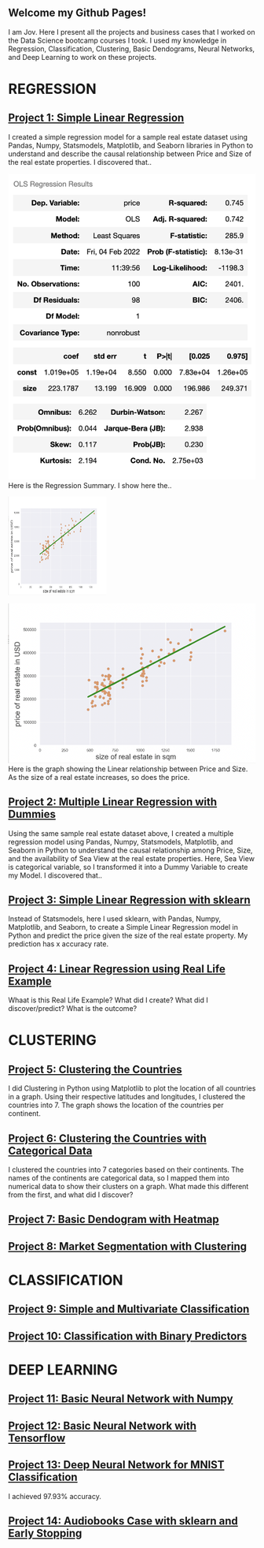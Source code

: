 ## Welcome my Github Pages!

I am Jov. Here I present all the projects and business cases that I worked on the Data Science bootcamp courses I took. 
I used my knowledge in Regression, Classification, Clustering, Basic Dendograms, Neural Networks, and Deep Learning to work on these projects.

# REGRESSION

## [Project 1: Simple Linear Regression](https://github.com/jovemmanuelre/Simple-Linear-Regression---StatsModels)
I created a simple regression model for a sample real estate dataset using Pandas, Numpy, Statsmodels, Matplotlib, and Seaborn libraries in Python to understand and describe the causal relationship between Price and Size of the real estate properties.
I discovered that..

![Regression Summary](/images/Linear%20Regressions/Simple/Screen%20Shot%202022-02-04%20at%2012.18.23%20PM.png)
Here is the Regression Summary. I show here the..

<img src="https://github.com/jovemmanuelre/Data-Science-Bootcamp-Projects-on-Github-Pages/blob/main/images/Linear%20Regressions/Simple/Screen%20Shot%202022-02-08%20at%201.04.08%20PM.png" alt="drawing" width="200" height="200"/>

![Regression Summary](images/Linear%20Regressions/Simple/Screen%20Shot%202022-02-08%20at%201.04.08%20PM.png)
Here is the graph showing the Linear relationship between Price and Size. As the size of a real estate increases, so does the price.

## [Project 2: Multiple Linear Regression with Dummies](https://github.com/jovemmanuelre/Multiple-Linear-Regression-with-Dummies)
Using the same sample real estate dataset above, I created a multiple regression model using Pandas, Numpy, Statsmodels, Matplotlib, and Seaborn in Python to understand the causal relationship among Price, Size, and the availability of Sea View at the real estate properties. Here, Sea View is categorical variable, so I transformed it into a Dummy Variable to create my Model.
I discovered that..

## [Project 3: Simple Linear Regression with sklearn](https://github.com/jovemmanuelre/Simple-Regression-sklearn)
Instead of Statsmodels, here I used sklearn, with Pandas, Numpy, Matplotlib, and Seaborn, to create a Simple Linear Regression model in Python and predict the price given the size of the real estate property.
My prediction has x accuracy rate.

## [Project 4: Linear Regression using Real Life Example](https://github.com/jovemmanuelre/Practical-Case-Example-Regression-with-sklearn)
Whaat is this Real Life Example? What did I create? What did I discover/predict? What is the outcome?

# CLUSTERING

## [Project 5: Clustering the Countries](https://github.com/jovemmanuelre/Clustering-Countries)
I did Clustering in Python using Matplotlib to plot the location of all countries in a graph. Using their respective latitudes and longitudes, I clustered the countries into 7. The graph shows the location of the countries per continent.

## [Project 6: Clustering the Countries with Categorical Data](https://github.com/jovemmanuelre/Clustering-Countries-Categorical)
I clustered the countries into 7 categories based on their continents. The names of the continents are categorical data, so I mapped them into numerical data to show their clusters on a graph.
What made this different from the first, and what did I discover?

## [Project 7: Basic Dendogram with Heatmap](https://github.com/jovemmanuelre/Basic-Dendogram-with-Heatmap)

## [Project 8: Market Segmentation with Clustering](https://github.com/jovemmanuelre/Market-Segmentation-with-Clustering)

# CLASSIFICATION

## [Project 9: Simple and Multivariate Classification](https://github.com/jovemmanuelre/Simple-and-Multivariate-Classification)


## [Project 10: Classification with Binary Predictors](https://github.com/jovemmanuelre/Classification-with-Binary-Predictors)


# DEEP LEARNING

## [Project 11: Basic Neural Network with Numpy](https://github.com/jovemmanuelre/Building-a-Basic-Neural-Network-with-NumPy)


## [Project 12: Basic Neural Network with Tensorflow](https://github.com/jovemmanuelre/Building-a-Basic-Neural-Network-with-Tensorflow)


## [Project 13: Deep Neural Network for MNIST Classification](https://github.com/jovemmanuelre/Deep-Neural-Network-for-MNIST-Classification)
I achieved 97.93% accuracy.


## [Project 14: Audiobooks Case with sklearn and Early Stopping](https://github.com/jovemmanuelre/Deep-Learning-Audiobooks-Case-Preprocessed-and-with-Early-Stopping)
